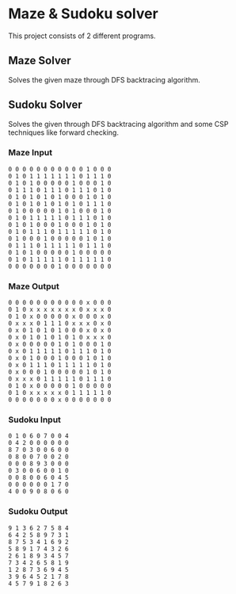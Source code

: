 # Maze & Sudoku solver

This project consists of 2 different programs.

## Maze Solver

Solves the given maze through DFS backtracing algorithm. 

## Sudoku Solver

Solves the given through DFS backtracing algorithm and some CSP techniques like forward checking.


### Maze Input
```
0 0 0 0 0 0 0 0 0 0 0 1 0 0 0
0 1 0 1 1 1 1 1 1 1 0 1 1 1 0
0 1 0 1 0 0 0 0 0 1 0 0 0 1 0
0 1 1 1 0 1 1 1 0 1 1 1 0 1 0
0 1 0 1 0 1 0 1 0 0 0 1 0 1 0
0 1 0 1 0 1 0 1 0 1 0 1 1 1 0
0 1 0 0 0 0 0 1 0 1 0 0 0 1 0
0 1 0 1 1 1 1 1 0 1 1 1 0 1 0
0 1 0 1 0 0 0 1 0 0 0 1 0 1 0
0 1 0 1 1 1 0 1 1 1 1 1 0 1 0
0 1 0 0 0 1 0 0 0 0 0 1 0 1 0
0 1 1 1 0 1 1 1 1 1 0 1 1 1 0
0 1 0 1 0 0 0 0 0 1 0 0 0 0 0
0 1 0 1 1 1 1 1 0 1 1 1 1 1 0
0 0 0 0 0 0 0 1 0 0 0 0 0 0 0
```

### Maze Output
```
0 0 0 0 0 0 0 0 0 0 0 x 0 0 0
0 1 0 x x x x x x x 0 x x x 0
0 1 0 x 0 0 0 0 0 x 0 0 0 x 0
0 x x x 0 1 1 1 0 x x x 0 x 0
0 x 0 1 0 1 0 1 0 0 0 x 0 x 0
0 x 0 1 0 1 0 1 0 1 0 x x x 0
0 x 0 0 0 0 0 1 0 1 0 0 0 1 0
0 x 0 1 1 1 1 1 0 1 1 1 0 1 0
0 x 0 1 0 0 0 1 0 0 0 1 0 1 0
0 x 0 1 1 1 0 1 1 1 1 1 0 1 0
0 x 0 0 0 1 0 0 0 0 0 1 0 1 0
0 x x x 0 1 1 1 1 1 0 1 1 1 0
0 1 0 x 0 0 0 0 0 1 0 0 0 0 0
0 1 0 x x x x x 0 1 1 1 1 1 0
0 0 0 0 0 0 0 x 0 0 0 0 0 0 0
```

### Sudoku Input
```
0 1 0 6 0 7 0 0 4
0 4 2 0 0 0 0 0 0
8 7 0 3 0 0 6 0 0
0 8 0 0 7 0 0 2 0
0 0 0 8 9 3 0 0 0
0 3 0 0 6 0 0 1 0
0 0 8 0 0 6 0 4 5
0 0 0 0 0 0 1 7 0
4 0 0 9 0 8 0 6 0
```

### Sudoku Output

```
9 1 3 6 2 7 5 8 4
6 4 2 5 8 9 7 3 1
8 7 5 3 4 1 6 9 2
5 8 9 1 7 4 3 2 6
2 6 1 8 9 3 4 5 7
7 3 4 2 6 5 8 1 9
1 2 8 7 3 6 9 4 5
3 9 6 4 5 2 1 7 8
4 5 7 9 1 8 2 6 3
```
